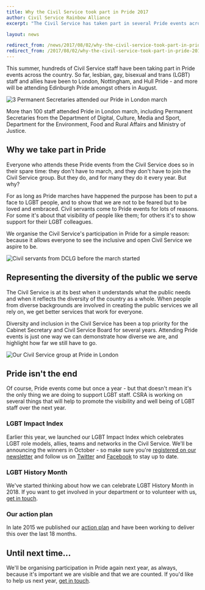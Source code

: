 ```yaml
---
title: Why the Civil Service took part in Pride 2017
author: Civil Service Rainbow Alliance
excerpt: "The Civil Service has taken part in several Pride events across the UK again this year. Here's what we've been up to so far, and why we take part."

layout: news

redirect_from: /news/2017/08/02/why-the-civil-service-took-part-in-pride-2017/
redirect_from: /2017/08/02/why-the-civil-service-took-part-in-pride-2017/
---
```

This summer, hundreds of Civil Service staff have been taking part in Pride events across the country. So far, lesbian, gay, bisexual and trans (LGBT) staff and allies have been to London, Nottingham, and Hull Pride - and more will be attending Edinburgh Pride amongst others in August.

<img src="/assets/images/posts/perm-secs-pride-2017.jpg" alt="3 Permanent Secretaries attended our Pride in London march" class="img-responsive" />

More than 100 staff attended Pride in London march, including Permanent Secretaries from the Department of Digital, Culture, Media and Sport, Department for the Environment, Food and Rural Affairs and Ministry of Justice.

## Why we take part in Pride

Everyone who attends these Pride events from the Civil Service does so in their spare time: they don't have to march, and they don't have to join the Civil Service group. But they do, and for many they do it every year. But why?

For as long as Pride marches have happened the purpose has been to put a face to LGBT people, and to show that we are not to be feared but to be loved and embraced. Civil servants come to Pride events for lots of reasons. For some it's about that visibility of people like them; for others it's to show support for their LGBT colleagues. 

We organise the Civil Service's participation in Pride for a simple reason: because it allows everyone to see the inclusive and open Civil Service we aspire to be. 

<img src="/assets/images/posts/dclg-pride-2017.jpg" alt="Civil servants from DCLG before the march started"/>

## Representing the diversity of the public we serve

The Civil Service is at its best when it understands what the public needs and when it reflects the diversity of the country as a whole. When people from diverse backgrounds are involved in creating the public services we all rely on, we get better services that work for everyone. 

Diversity and inclusion in the Civil Service has been a top priority for the Cabinet Secretary and Civil Service Board for several years. Attending Pride events is just one way we can demonstrate how diverse we are, and highlight how far we still have to go. 

<img src="/assets/images/posts/civilservice-pride-2017.jpg" alt="Our Civil Service group at Pride in London"/>

## Pride isn't the end

Of course, Pride events come but once a year - but that doesn't mean it's the only thing we are doing to support LGBT staff. CSRA is working on several things that will help to promote the visibility and well being of LGBT staff over the next year.

### LGBT Impact Index

Earlier this year, we launched our LGBT Impact Index which celebrates LGBT role models, allies, teams and networks in the Civil Service. We'll be announcing the winners in October - so make sure you're [registered on our newsletter](http://ukcsra.com/join-us) and follow us on [Twitter](https://twitter.com/ukcsra) and [Facebook](https://facebook.com/ukcsra) to stay up to date.

### LGBT History Month

We've started thinking about how we can celebrate LGBT History Month in 2018. If you want to get involved in your department or to volunteer with us, [get in touch](mailto:info@civilservice.lgbt).

### Our action plan

In late 2015 we published our [action plan](/2015/11/01/a-blueprint-for-improving-the-experiences-of-lgb-people-in-the-civil-service/) and have been working to deliver this over the last 18 months. 

## Until next time...

We'll be organising participation in Pride again next year, as always, because it's important we are visible and that we are counted. If you'd like to help us next year, [get in touch](mailto:info@civilservice.lgbt).